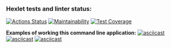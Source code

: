 ### Hexlet tests and linter status:
[![Actions Status](https://github.com/RassAnDev/java-project-71/workflows/hexlet-check/badge.svg)](https://github.com/RassAnDev/java-project-71/actions)
[![Maintainability](https://api.codeclimate.com/v1/badges/bc7a38c49e8511ab91a9/maintainability)](https://codeclimate.com/github/RassAnDev/java-project-71/maintainability)
[![Test Coverage](https://api.codeclimate.com/v1/badges/bc7a38c49e8511ab91a9/test_coverage)](https://codeclimate.com/github/RassAnDev/java-project-71/test_coverage)

**Examples of working this command line application:**
[![asciicast](https://asciinema.org/a/4qPpd9CpkZBIpJofneGqrKWjP.svg)](https://asciinema.org/a/4qPpd9CpkZBIpJofneGqrKWjP)
[![asciicast](https://asciinema.org/a/LXinJhlaAXJLsLW7XLslby1sk.svg)](https://asciinema.org/a/LXinJhlaAXJLsLW7XLslby1sk)
[![asciicast](https://asciinema.org/a/1TlWM2vWgKgWPjQrm4o0ZL8HH.svg)](https://asciinema.org/a/1TlWM2vWgKgWPjQrm4o0ZL8HH)
